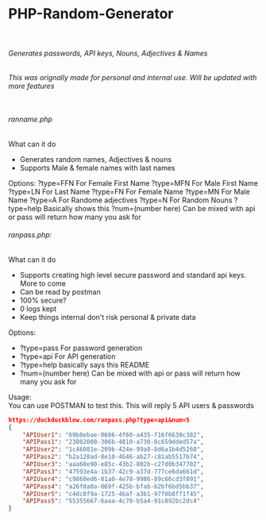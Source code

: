 # PHP-Random-Generator</br></br>
###### Generates passwords, API keys, Nouns, Adjectives & Names
###### This was orignally made for personal and internal use. Will be updated with more features</br></br>

###### ranname.php
What can it do
- Generates random names, Adjectives & nouns
- Supports Male & female names with last names

Options:
?type=FFN For Female First Name
?type=MFN For Male First Name
?type=LN For Last Name
?type=FN For Female Name
?type=MN For Male Name
?type=A For Randome adjectives
?type=N For Random Nouns
?type=help Basically shows this
?num=(number here) Can be mixed with api or pass will return how many you ask for

###### ranpass.php:
What can it do
- Supports creating high level secure password and standard api keys. More to come
- Can be read by postman
- 100% secure?
- 0 logs kept
- Keep things internal don't risk personal & private data


Options:
- ?type=pass For password generation
- ?type=api For API generation
- ?type=help basically says this README
- ?num=(number here) Can be mixed with api or pass will return how many you ask for


Usage:</br>
You can use POSTMAN to test this. This will reply 5 API users & passwords
```JSON
https://duckduckblow.com/ranpass.php?type=api&num=5
{
    "APIUser1": "69b8ebae-0686-4f60-a435-f16f6638c382",
    "APIPass1": "23802008-306b-4810-a730-8c659dded57a",
    "APIUser2": "1c46081e-209b-424e-99a8-8d6a1b4d5260",
    "APIPass2": "b2a120ad-8e10-4646-ab27-c81ab5517b74",
    "APIUser3": "aaa60e90-e85c-43b2-802b-c27d0b347702",
    "APIPass3": "47593e4a-1b37-42c9-a37d-777ce6da661d",
    "APIUser4": "c9860ed6-01a0-4e70-9986-89c66cd3f891",
    "APIPass4": "a26f0a0a-069f-425b-bfab-b2bf6bd5bb37",
    "APIUser5": "c4dc8f9a-1725-46af-a3b1-97f0b8ff1f45",
    "APIPass5": "55355667-6aaa-4c70-b5a4-91c892bc2dc4"
}
```
